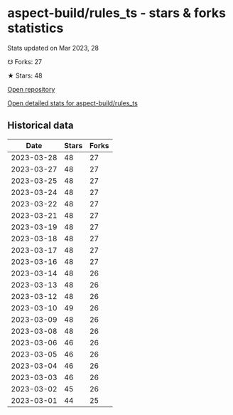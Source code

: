 # aspect-build/rules_ts - stars & forks statistics

Stats updated on Mar 2023, 28

☋ Forks: 27

★ Stars: 48

[Open repository](https://github.com/aspect-build/rules_ts)

[Open detailed stats for aspect-build/rules_ts](https://reviewgithub.com/rep/aspect-build/rules_ts)

## Historical data
| Date | Stars | Forks |
|------|-------|-------|
| 2023-03-28 | 48 | 27 | 
| 2023-03-27 | 48 | 27 | 
| 2023-03-25 | 48 | 27 | 
| 2023-03-24 | 48 | 27 | 
| 2023-03-22 | 48 | 27 | 
| 2023-03-21 | 48 | 27 | 
| 2023-03-19 | 48 | 27 | 
| 2023-03-18 | 48 | 27 | 
| 2023-03-17 | 48 | 27 | 
| 2023-03-16 | 48 | 27 | 
| 2023-03-14 | 48 | 26 | 
| 2023-03-13 | 48 | 26 | 
| 2023-03-12 | 48 | 26 | 
| 2023-03-10 | 49 | 26 | 
| 2023-03-09 | 48 | 26 | 
| 2023-03-08 | 48 | 26 | 
| 2023-03-06 | 46 | 26 | 
| 2023-03-05 | 46 | 26 | 
| 2023-03-04 | 46 | 26 | 
| 2023-03-03 | 46 | 26 | 
| 2023-03-02 | 45 | 26 | 
| 2023-03-01 | 44 | 25 | 


